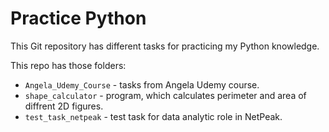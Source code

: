 # Practice Python
This Git repository has different tasks for practicing my Python knowledge.

This repo has those folders:
   - `Angela_Udemy_Course` - tasks from Angela Udemy course.
   - `shape_calculator` - program, which calculates perimeter and area of diffrent 2D figures.
   - `test_task_netpeak` - test task for data analytic role in NetPeak.

